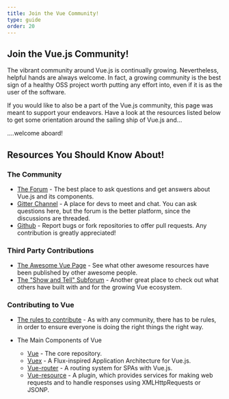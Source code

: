 ```yaml
---
title: Join the Vue Community!
type: guide
order: 20
---
```


## Join the Vue.js Community!

The vibrant community around Vue.js is continually growing. Nevertheless, helpful hands are always welcome. In fact, a growing community is the best sign of a healthy OSS project worth putting any effort into, even if it is as the user of the software. 

If you would like to also be a part of the Vue.js community, this page was meant to support your endeavors. Have a look at the resources listed below to get some orientation around the sailing ship of Vue.js and...

....welcome aboard!

## Resources You Should Know About!

### The Community
- [The Forum](http://forum.vuejs.org/) - The best place to ask questions and get answers about Vue.js and its components.
- [Gitter Channel](https://gitter.im/vuejs/vue) -  A place for devs to meet and chat. You can ask questions here, but the forum is the better platform, since the discussions are threaded.
- [Github](https://github.com/vuejs) - Report bugs or fork repositories to offer pull requests. Any contribution is greatly appreciated!  


### Third Party Contributions

- [The Awesome Vue Page](https://github.com/vuejs/awesome-vue) - See what other awesome resources have been published by other awesome people.
- [The "Show and Tell" Subforum](http://forum.vuejs.org/category/15/show-tell) - Another great place to check out what others have built with and for the growing Vue ecosystem.
 
### Contributing to Vue

- [The rules to contribute](https://github.com/vuejs/vue/blob/dev/CONTRIBUTING.md) - As with any community, there has to be rules, in order to ensure everyone is doing the right things the right way.

- The Main Components of Vue
  - [Vue](https://github.com/vuejs/vue) - The core repository.
  - [Vuex](https://github.com/vuejs/vuex) - A Flux-inspired Application Architecture for Vue.js.
  - [Vue-router](https://github.com/vuejs/vue-router) - A routing system for SPAs with Vue.js.
  - [Vue-resource](https://github.com/vuejs/vue-resource) - A plugin, which provides services for making web requests and to handle responses using XMLHttpRequests or JSONP. 






